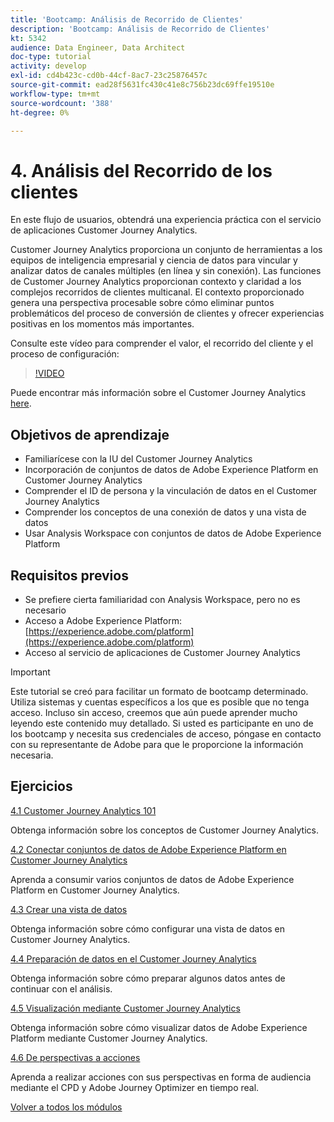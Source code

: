 ```yaml
---
title: 'Bootcamp: Análisis de Recorrido de Clientes'
description: 'Bootcamp: Análisis de Recorrido de Clientes'
kt: 5342
audience: Data Engineer, Data Architect
doc-type: tutorial
activity: develop
exl-id: cd4b423c-cd0b-44cf-8ac7-23c25876457c
source-git-commit: ead28f5631fc430c41e8c756b23dc69ffe19510e
workflow-type: tm+mt
source-wordcount: '388'
ht-degree: 0%

---
```


# 4. Análisis del Recorrido de los clientes

En este flujo de usuarios, obtendrá una experiencia práctica con el servicio de aplicaciones Customer Journey Analytics.

Customer Journey Analytics proporciona un conjunto de herramientas a los equipos de inteligencia empresarial y ciencia de datos para vincular y analizar datos de canales múltiples (en línea y sin conexión). Las funciones de Customer Journey Analytics proporcionan contexto y claridad a los complejos recorridos de clientes multicanal. El contexto proporcionado genera una perspectiva procesable sobre cómo eliminar puntos problemáticos del proceso de conversión de clientes y ofrecer experiencias positivas en los momentos más importantes.

Consulte este vídeo para comprender el valor, el recorrido del cliente y el proceso de configuración:

>[!VIDEO](https://video.tv.adobe.com/v/327188?quality=12&learn=on)

Puede encontrar más información sobre el Customer Journey Analytics [here](https://spark.adobe.com/page/t62eiRu9l6iWJ/).

## Objetivos de aprendizaje

- Familiarícese con la IU del Customer Journey Analytics
- Incorporación de conjuntos de datos de Adobe Experience Platform en Customer Journey Analytics
- Comprender el ID de persona y la vinculación de datos en el Customer Journey Analytics
- Comprender los conceptos de una conexión de datos y una vista de datos
- Usar Analysis Workspace con conjuntos de datos de Adobe Experience Platform

## Requisitos previos

- Se prefiere cierta familiaridad con Analysis Workspace, pero no es necesario
- Acceso a Adobe Experience Platform: [https://experience.adobe.com/platform](https://experience.adobe.com/platform)
- Acceso al servicio de aplicaciones de Customer Journey Analytics

>[!IMPORTANT]
>
>Este tutorial se creó para facilitar un formato de bootcamp determinado. Utiliza sistemas y cuentas específicos a los que es posible que no tenga acceso. Incluso sin acceso, creemos que aún puede aprender mucho leyendo este contenido muy detallado. Si usted es participante en uno de los bootcamp y necesita sus credenciales de acceso, póngase en contacto con su representante de Adobe para que le proporcione la información necesaria.

## Ejercicios

[4.1 Customer Journey Analytics 101](./ex1.md)

Obtenga información sobre los conceptos de Customer Journey Analytics.

[4.2 Conectar conjuntos de datos de Adobe Experience Platform en Customer Journey Analytics](./ex2.md)

Aprenda a consumir varios conjuntos de datos de Adobe Experience Platform en Customer Journey Analytics.

[4.3 Crear una vista de datos](./ex3.md)

Obtenga información sobre cómo configurar una vista de datos en Customer Journey Analytics.

[4.4 Preparación de datos en el Customer Journey Analytics](./ex4.md)

Obtenga información sobre cómo preparar algunos datos antes de continuar con el análisis.

[4.5 Visualización mediante Customer Journey Analytics](./ex5.md)

Obtenga información sobre cómo visualizar datos de Adobe Experience Platform mediante Customer Journey Analytics.

[4.6 De perspectivas a acciones](./ex6.md)

Aprenda a realizar acciones con sus perspectivas en forma de audiencia mediante el CPD y Adobe Journey Optimizer en tiempo real.

[Volver a todos los módulos](../../overview.md)
